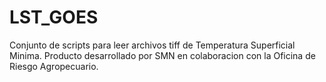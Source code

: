 # LST_GOES

 Conjunto de scripts para leer archivos tiff de Temperatura Superficial Minima. Producto desarrollado por SMN en colaboracion con la Oficina de Riesgo Agropecuario.
